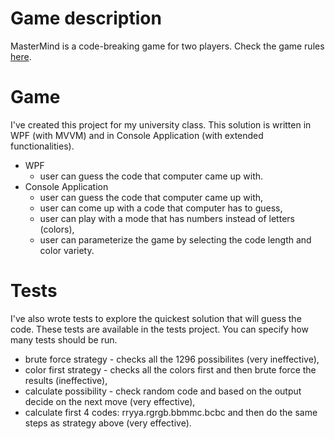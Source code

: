 # Game description

MasterMind is a code-breaking game for two players. Check the game rules [here](https://en.wikipedia.org/wiki/Mastermind_(board_game)).

# Game
I've created this project for my university class. This solution is written in WPF (with MVVM) and in Console Application (with extended functionalities).

- WPF
  * user can guess the code that computer came up with.
- Console Application
  * user can guess the code that computer came up with,
  * user can come up with a code that computer has to guess,
  * user can play with a mode that has numbers instead of letters (colors),
  * user can parameterize the game by selecting the code length and color variety.
  
# Tests
I've also wrote tests to explore the quickest solution that will guess the code.
These tests are available in the tests project. You can specify how many tests should be run.

  * brute force strategy - checks all the 1296 possibilites (very ineffective),
  * color first strategy - checks all the colors first and then brute force the results (ineffective),
  * calculate possibility - check random code and based on the output decide on the next move (very effective),
  * calculate first 4 codes: rryya.rgrgb.bbmmc.bcbc and then do the same steps as strategy above (very effective).
  
